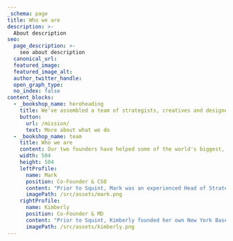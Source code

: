 ```yaml
---
_schema: page
title: Who we are
description: >-
  About description
seo:
  page_description: >-
    seo about description
  canonical_url:
  featured_image:
  featured_image_alt:
  author_twitter_handle:
  open_graph_type:
  no_index: false
content_blocks:
  - _bookshop_name: heroheading
    title: We've assembled a team of strategists, creatives and designers that are experts in modern happiness brands and how to build them.
    button:
      url: /mission/
      text: More about what we do
  - _bookshop_name: team
    title: Who we are
    content: Our two founders have helped some of the world's biggest, and fastest growing, brands uncover how to create joy in their products and organizations.
    width: 504
    height: 504
    leftProfile:
      name: Mark
      position: Co-Founder & CSO
      content: "Prior to Squint, Mark was an experienced Head of Strategy working with clients like Nike, Netflix, Samsung and Diageo. His career spanned New York, London and Amsterdam and he spent his formative years at R/GA, the world’s leading digital innovation firm."
      imagePath: /src/assets/mark.png
    rightProfile:
      name: Kimberly
      position: Co-Founder & MD
      content: "Prior to Squint, Kimberly founded her own New York Based Childcare Startup as well as worked as an Operations Lead in the European startup scene. She’s been featured in the Huffington Post for her thought leadership on how to develop more caring humans."
      imagePath: /src/assets/kimberly.png
---
```

